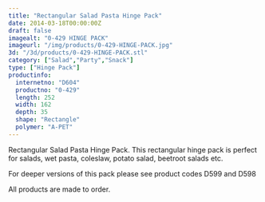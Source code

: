 ```yaml
---
title: "Rectangular Salad Pasta Hinge Pack"
date: 2014-03-18T00:00:00Z
draft: false
imagealt: "0-429 HINGE PACK"
imageurl: "/img/products/0-429-HINGE-PACK.jpg"
3d: "/3d/products/0-429-HINGE-PACK.stl"
category: ["Salad","Party","Snack"]
type: ["Hinge Pack"]
productinfo:
  internetno: "D604"
  productno: "0-429"
  length: 252
  width: 162
  depth: 35
  shape: "Rectangle"
  polymer: "A-PET"
---
```

Rectangular Salad Pasta Hinge Pack. This rectangular hinge pack is perfect for salads, wet pasta, coleslaw, potato salad, beetroot salads etc.

For deeper versions of this pack please see product codes D599 and D598

All products are made to order.